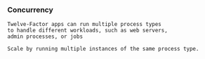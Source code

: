 ### Concurrency

    Twelve-Factor apps can run multiple process types
    to handle different workloads, such as web servers,
    admin processes, or jobs

    Scale by running multiple instances of the same process type.

